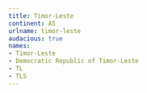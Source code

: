 ```yaml
---
title: Timor-Leste
continent: AS
urlname: timor-leste
audacious: true
names:
- Timor-Leste
- Democratic Republic of Timor-Leste
- TL
- TLS
---
```


